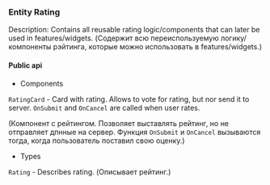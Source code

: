 ### Entity Rating

Description: Contains all reusable rating logic/components that can later be used in features/widgets. (Содержит всю переиспользуемую логику/компоненты рэйтинга, которые можно использовать в features/widgets.)

#### Public api

- Components

`RatingCard` - Card with rating. Allows to vote for rating, but nor send it to server. `OnSubmit` and `OnCancel` are called when user rates.

(Компонент с рейтингом. Позволяет выставлять рейтинг, но не отправляет дпнные на сервер. Функция `OnSubmit` и `OnCancel` вызываются тогда, когда пользователь поставил свою оценку.)

- Types

`Rating` - Describes rating. (Описывает рейтинг.)
